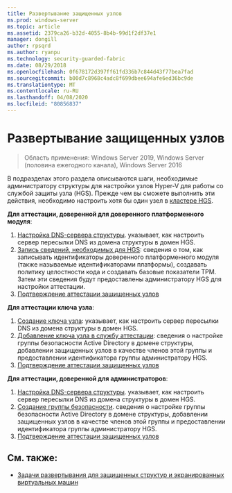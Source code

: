 ```yaml
---
title: Развертывание защищенных узлов
ms.prod: windows-server
ms.topic: article
ms.assetid: 2379ca26-b32d-4055-8b4b-99d1f2df37e1
manager: dongill
author: rpsqrd
ms.author: ryanpu
ms.technology: security-guarded-fabric
ms.date: 08/29/2018
ms.openlocfilehash: 0f678172d397ff61fd336b7c844d43f77bea7fad
ms.sourcegitcommit: b00d7c8968c4adc8f699dbee694afe6ed36bc9de
ms.translationtype: MT
ms.contentlocale: ru-RU
ms.lasthandoff: 04/08/2020
ms.locfileid: "80856837"
---
```

# <a name="deploy-guarded-hosts"></a>Развертывание защищенных узлов

>Область применения: Windows Server 2019, Windows Server (половина ежегодного канала), Windows Server 2016

В подразделах этого раздела описываются шаги, необходимые администратору структуры для настройки узлов Hyper-V для работы со службой защиты узла (HGS). Прежде чем вы сможете выполнить эти действия, необходимо настроить хотя бы один узел в [кластере HGS](guarded-fabric-setting-up-the-host-guardian-service-hgs.md).

**Для аттестации, доверенной для доверенного платформенного модуля**:
1. [Настройка DNS-сервера структуры](guarded-fabric-configuring-fabric-dns.md). указывает, как настроить сервер пересылки DNS из домена структуры в домен HGS.
2. [Запись сведений, необходимых для HGS](guarded-fabric-tpm-trusted-attestation-capturing-hardware.md): сведения о том, как записывать идентификаторы доверенного платформенного модуля (также называемые идентификаторами платформы), создавать политику целостности кода и создавать базовые показатели TPM. Затем эти сведения будут предоставлены администратору HGS для настройки аттестации.
3. [Подтверждение аттестации защищенных узлов](guarded-fabric-confirm-hosts-can-attest-successfully.md)

**Для аттестации ключа узла**:
1. [Создание ключа узла](guarded-fabric-create-host-key.md#create-a-host-key): указывает, как настроить сервер пересылки DNS из домена структуры в домен HGS.
2. [Добавление ключа узла в службу аттестации](guarded-fabric-create-host-key.md#add-the-host-key-to-the-attestation-service): сведения о настройке группы безопасности Active Directory в домене структуры, добавлении защищенных узлов в качестве членов этой группы и предоставлении идентификатора группы администратору HGS. 
3. [Подтверждение аттестации защищенных узлов](guarded-fabric-confirm-hosts-can-attest-successfully.md)


**Для аттестации, доверенной для администраторов**:
1. [Настройка DNS-сервера структуры](guarded-fabric-configuring-fabric-dns.md). указывает, как настроить сервер пересылки DNS из домена структуры в домен HGS.
2. [Создание группы безопасности](guarded-fabric-admin-trusted-attestation-creating-a-security-group.md). сведения о настройке группы безопасности Active Directory в домене структуры, добавлении защищенных узлов в качестве членов этой группы и предоставлении идентификатора группы администратору HGS. 
3. [Подтверждение аттестации защищенных узлов](guarded-fabric-confirm-hosts-can-attest-successfully.md)


## <a name="see-also"></a>См. также:

- [Задачи развертывания для защищенных структур и экранированных виртуальных машин](guarded-fabric-deploying-hgs-overview.md#deployment-tasks-for-guarded-fabrics-and-shielded-vms)
